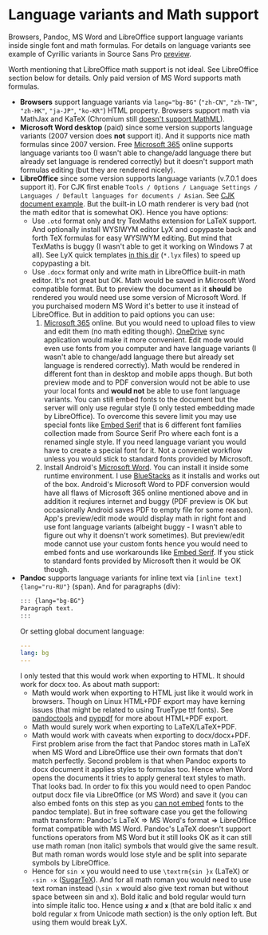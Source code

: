# Language variants and Math support

Browsers, Pandoc, MS Word and LibreOffice support language variants inside single font and math formulas. For details on language variants see example of Cyrillic variants in Source Sans Pro [preview](https://localfonts.eu/freefonts/traditional-cyrillic-free-fonts/source-sans-pro/).

Worth mentioning that LibreOffice math support is not ideal. See LibreOffice section below for details. Only paid version of MS Word supports math formulas.

* **Browsers** support language variants via `lang="bg-BG"` (`"zh-CN"`, `"zh-TW"`, `"zh-HK"`, `"ja-JP"`, `"ko-KR"`) HTML property. Browsers support math via MathJax and KaTeX (Chromium still [doesn't support MathML](https://mathml.igalia.com/)).
* **Microsoft Word desktop** (paid) since some version supports language variants (2007 version does **not** support it). And it supports nice math formulas since 2007 version. Free [Microsoft 365](https://www.office.com) online supports language variants too (I wasn't able to change/add language there but already set language is rendered correctly) but it doesn't support math formulas editing (but they are rendered nicely).
* **LibreOffice** since some version supports language variants (v.7.0.1 does support it). For CJK first enable `Tools / Options / Language Settings / Languages / Default languages for documents / Asian`. See [CJK document example](./cjk-test). But the built-in LO math renderer is very bad (not the math editor that is somewhat OK). Hence you have options:
  * Use `.otd` format only and try TexMaths extension for LaTeX support. And optionally install WYSIWYM editor LyX and copypaste back and forth TeX formulas for easy WYSIWYM editing. But mind that TexMaths is buggy (I wasn't able to get it working on Windows 7 at all). See LyX quick templates [in this dir](./math_formulas) (`*.lyx` files) to speed up copypasting a bit.
  * Use `.docx` format only and write math in LibreOffice built-in math editor. It's not great but OK. Math would be saved in Microsoft Word compatible format. But to preview the document as it **should** be rendered you would need use some version of Microsoft Word. If you purchaised modern MS Word it's better to use it instead of LibreOffice. But in addition to paid options you can use:
    1. [Microsoft 365](https://www.office.com) online. But you would need to upload files to view and edit them (no math editing though). [OneDrive](https://onedrive.live.com/) sync application would make it more convenient. Edit mode would even use fonts from you computer and have language variants (I wasn't able to change/add language there but already set language is rendered correctly). Math would be rendered in different font than in desktop and mobile apps though. But both preview mode and to PDF conversion would not be able to use your local fonts and **would not** be able to use font language variants. You can still embed fonts to the document but the server will only use regular style (I only tested embedding made by LibreOffice). To overcome this severe limit you may use special fonts like [Embed Serif](./Fonts/EmbedSerif) that is 6 different font families collection made from Source Serif Pro where each font is a renamed single style. If you need language variant you would have to create a special font for it. Not a conveniet workflow unless you would stick to standard fonts provided by Microsoft.
    2. Install Android's [Microsoft Word](https://play.google.com/store/apps/details?id=com.microsoft.office.word&hl=en_US&gl=US). You can install it inside some runtime environment. I use [BlueStacks](https://www.bluestacks.com/) as it installs and works out of the box. Android's Microsoft Word to PDF conversion would have all flaws of Microsoft 365 online mentioned above and in addition it reqiures internet and buggy (PDF preview is OK but occasionally Android saves PDF to empty file for some reason). App's preview/edit mode would display math in right font and use font language variants (albeight buggy - I wasn't able to figure out why it doensn't work sometimes). But preview/edit mode cannot use your custom fonts hence you would need to embed fonts and use workarounds like [Embed Serif](./Fonts/EmbedSerif). If you stick to standard fonts provided by Microsoft then it would be OK though.
* **Pandoc** supports language variants for inline text via `[inline text]{lang="ru-RU"}` (span). And for paragraphs (div):
  ```md
  ::: {lang="bg-BG"}
  Paragraph text.
  :::
  ```
  Or setting global document language:
  ```yaml
  ---
  lang: bg
  ---
  ```
  I only tested that this would work when exporting to HTML. It should work for docx too. As about math support:
  * Math would work when exporting to HTML just like it would work in browsers. Though on Linux HTML+PDF export may have kerning issues (that might be related to using TrueType ttf fonts). See [pandoctools](https://github.com/kiwi0fruit/pandoctools) and [pyppdf](https://github.com/kiwi0fruit/pyppdf) for more about HTML+PDF export.
  * Math would surely work when exporting to LaTeX/LaTeX+PDF.
  * Math would work with caveats when exporting to docx/docx+PDF. First problem arise from the fact that Pandoc stores math in LaTeX when MS Word and LibreOffice use their own formats that don't match perfectly. Second problem is that when Pandoc exports to docx document it applies styles to formulas too. Hence when Word opens the documents it tries to apply general text styles to math. That looks bad. In order to fix this you would need to open Pandoc output docx file via LibreOffice (or MS Word) and save it (you can also embed fonts on this step as you [can not embed](https://github.com/jgm/pandoc/issues/6728) fonts to the pandoc template). But in free software case you get the following math transform: Pandoc's LaTeX => MS Word's format => LibreOffice format compatible with MS Word. Pandoc's LaTeX doesn't support functions operators from MS Word but it still looks OK as it can still use math roman (non italic) symbols that would give the same result. But math roman words would lose style and be split into separate symbols by LibreOffice.
  * Hence for `sin x` you would need to use `\textrm{sin }x` (LaTeX) or `‹sin ›x` ([SugarTeX](https://github.com/kiwi0fruit/sugartex)). And for all math roman you would need to use text roman instead (`\sin x` would also give text roman but without space between sin and x). Bold italic and bold regular would turn into simple italic too. Hence using `𝒙` and `𝐱` (that are bold italic x and bold regular x from Unicode math section) is the only option left. But using them would break LyX.
